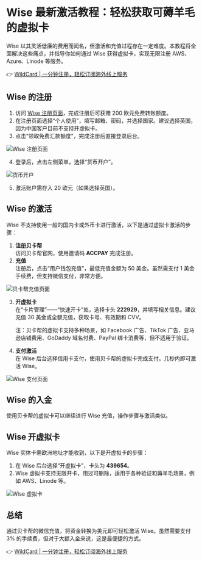 # Wise 最新激活教程：轻松获取可薅羊毛的虚拟卡

Wise 以其灵活低廉的费用而闻名，但激活和充值过程存在一定难度。本教程将全面解决这些痛点，并指导你如何通过 Wise 获得虚拟卡，实现无限注册 AWS、Azure、Linode 等服务。

👉 [WildCard | 一分钟注册，轻松订阅海外线上服务](https://bbtdd.com/WildCard)

## Wise 的注册

1. 访问 [Wise 注册页面](https://wise.com/invite/u/yihengn)，完成注册后可获赠 200 欧元免费转账额度。
2. 在注册页面选择“个人使用”，填写邮箱、密码，并选择国家。建议选择英国，因为中国客户目前不支持开虚拟卡。
3. 点击“领取免费汇款额度”，完成注册后直接登录后台。

![Wise 注册页面](https://bbtdd.com/img/0411131346.webp)

4. 登录后，点击左侧菜单，选择“货币开户”。
   
![货币开户](https://bbtdd.com/img/553732894139.webp)

5. 激活账户需存入 20 欧元（如果选择英国）。

## Wise 的激活

Wise 不支持使用一般的国内卡或外币卡进行激活，以下是通过虚拟卡激活的步骤：

1. **注册贝卡帮**  
   访问贝卡帮官网，使用邀请码 **ACCPAY** 完成注册。
2. **充值**  
   注册后，点击“用户钱包充值”，最低充值金额为 50 美金。虽然需支付 1 美金手续费，但支持微信支付，非常方便。
   
![贝卡帮充值页面](https://bbtdd.com/img/853441006894.webp)

3. **开虚拟卡**  
   在“卡片管理”——“快速开卡”处，选择卡头 **222929**，并填写相关信息。建议充值 30 美金或全额充值，获取卡号、有效期和 CVV。

   注：贝卡帮的虚拟卡支持多种场景，如 Facebook 广告、TikTok 广告、亚马逊店铺费用、GoDaddy 域名付费、PayPal 绑卡消费等，但不适用于验证。

4. **支付激活**  
   在 Wise 后台选择信用卡支付，使用贝卡帮的虚拟卡完成支付。几秒内即可激活 Wise。

![Wise 支付页面](https://bbtdd.com/img/548702971.webp)

## Wise 的入金

使用贝卡帮的虚拟卡可以继续进行 Wise 充值，操作步骤与激活类似。

## Wise 开虚拟卡

Wise 实体卡需欧洲地址才能收到，以下是开虚拟卡的步骤：

1. 在 Wise 后台选择“开虚拟卡”，卡头为 **439654**。
2. Wise 虚拟卡支持无限开卡，用过可删除，适用于各种验证和薅羊毛场景，例如 AWS、Linode 等。

![Wise 虚拟卡](https://bbtdd.com/img/88862647429.webp)

## 总结

通过贝卡帮的微信充值，将资金转换为美元即可轻松激活 Wise。虽然需要支付 3% 的手续费，但对于大额入金来说，这是最便捷的方式。

👉 [WildCard | 一分钟注册，轻松订阅海外线上服务](https://bbtdd.com/WildCard)